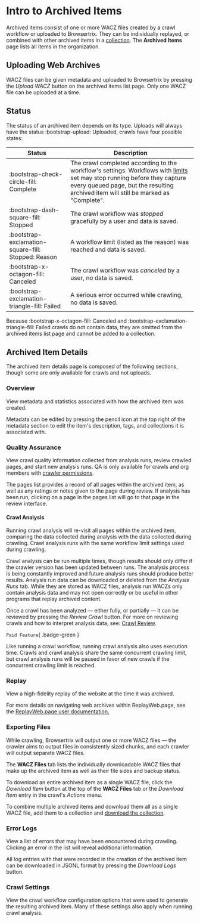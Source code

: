 # Intro to Archived Items

Archived items consist of one or more WACZ files created by a crawl workflow or uploaded to Browsertrix. They can be individually replayed, or combined with other archived items in a [collection](collection.md). The **Archived Items** page lists all items in the organization.

## Uploading Web Archives

WACZ files can be given metadata and uploaded to Browsertrix by pressing the _Upload WACZ_ button on the archived items list page. Only one WACZ file can be uploaded at a time.

## Status

The status of an archived item depends on its type. Uploads will always have the status <span class="status-success">:bootstrap-upload: Uploaded</span>, crawls have four possible states:

| Status | Description |
| ---- | ---- |
| <span class="status-success">:bootstrap-check-circle-fill: Complete</span>     | The crawl completed according to the workflow's settings. Workflows with [limits](workflow-setup.md#limits) set may stop running before they capture every queued page, but the resulting archived item will still be marked as "Complete". |
| <span class="status-neutral">:bootstrap-dash-square-fill: Stopped</span>       | The crawl workflow was _stopped_ gracefully by a user and data is saved. |
| <span class="status-neutral">:bootstrap-exclamation-square-fill: Stopped: Reason</span> | A workflow limit (listed as the reason) was reached and data is saved. |
| <span class="status-warning">:bootstrap-x-octagon-fill: Canceled</span>        | The crawl workflow was _canceled_ by a user, no data is saved. |
| <span class="status-danger">:bootstrap-exclamation-triangle-fill: Failed</span> | A serious error occurred while crawling, no data is saved.|

Because <span class="status-warning">:bootstrap-x-octagon-fill: Canceled</span> and <span class="status-danger">:bootstrap-exclamation-triangle-fill: Failed</span> crawls do not contain data, they are omitted from the archived items list page and cannot be added to a collection.

## Archived Item Details

The archived item details page is composed of the following sections, though some are only available for crawls and not uploads.

### Overview

View metadata and statistics associated with how the archived item was created.

Metadata can be edited by pressing the pencil icon at the top right of the metadata section to edit the item's description, tags, and collections it is associated with.

### Quality Assurance

View crawl quality information collected from analysis runs, review crawled pages, and start new analysis runs. QA is only available for crawls and org members with [crawler permissions](org-members.md).

The pages list provides a record of all pages within the archived item, as well as any ratings or notes given to the page during review. If analysis has been run, clicking on a page in the pages list will go to that page in the review interface.

#### Crawl Analysis

Running crawl analysis will re-visit all pages within the archived item, comparing the data collected during analysis with the data collected during crawling. Crawl analysis runs with the same workflow limit settings used during crawling.

Crawl analysis can be run multiple times, though results should only differ if the crawler version has been updated between runs. The analysis process is being constantly improved and future analysis runs should produce better results. Analysis run data can be downloaded or deleted from the _Analysis Runs_ tab. While they are stored as WACZ files, analysis run WACZs only contain analysis data and may not open correctly or be useful in other programs that replay archived content.

Once a crawl has been analyzed — either fully, or partially — it can be reviewed by pressing the _Review Crawl_ button. For more on reviewing crawls and how to interpret analysis data, see: [Crawl Review](review.md).

`Paid Feature`{ .badge-green }

Like running a crawl workflow, running crawl analysis also uses execution time. Crawls and crawl analysis share the same concurrent crawling limit, but crawl analysis runs will be paused in favor of new crawls if the concurrent crawling limit is reached.

### Replay

View a high-fidelity replay of the website at the time it was archived.

For more details on navigating web archives within ReplayWeb.page, see the [ReplayWeb.page user documentation.](https://replayweb.page/docs/user-guide/exploring/)

### Exporting Files

While crawling, Browsertrix will output one or more WACZ files — the crawler aims to output files in consistently sized chunks, and each crawler will output separate WACZ files.

The **WACZ Files** tab lists the individually downloadable WACZ files that make up the archived item as well as their file sizes and backup status.

To download an entire archived item as a single WACZ file, click the _Download Item_ button at the top of the **WACZ Files** tab or the _Download Item_ entry in the crawl's _Actions_ menu.

To combine multiple archived items and download them all as a single WACZ file, add them to a collection and [download the collection](collection.md#download-a-collection).

### Error Logs

View a list of errors that may have been encountered during crawling. Clicking an error in the list will reveal additional information.

All log entries with that were recorded in the creation of the archived item can be downloaded in JSONL format by pressing the _Download Logs_ button.

### Crawl Settings

View the crawl workflow configuration options that were used to generate the resulting archived item. Many of these settings also apply when running crawl analysis.
